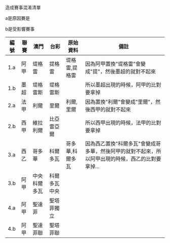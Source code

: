 造成賽事混淆清單

a是原因賽是

b是受影響賽事

|編號|聯賽|澳門|台彩|原始資料|備註|
| --- | --- | --- | --- | --- | --- |
|1.a|阿甲|堤格雷|提格雷|堤格雷,提格雷|因為阿甲置換"堤格雷"會變成"提"，然後墨超的就對不起來|
|1.b|墨超|堤格雷斯|堤格雷斯||所以墨超出現的時候，阿甲的比對要拿掉|
|2.a|法甲|利爾|里爾|利爾,里爾|因為置換"利爾"會變成"里爾"，然後西甲的就對不起來|
|2.b|西甲|維拉利爾|比亞雷亞爾||所以西甲出現的時候，法甲的比對要拿掉|
|3.a|西乙|哥多華|科爾多瓦|哥多華,科爾多瓦|因為西乙置換"科爾多瓦"會變成哥多華，然後阿甲的就對不起來，所以阿甲出現的時候，西乙的比對要拿掉...|
|3.b|阿甲|中央科爾多瓦|科爾多瓦中央|||
|4.a|阿甲|聖達菲|聖塔菲獨立|||
|4.b|阿甲|聖達菲聯|聖塔菲聯|||


